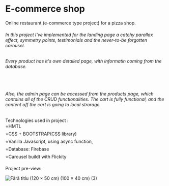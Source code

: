 <h1>E-commerce shop</h1>

<p>Online restaurant (e-commerce type project) for a pizza shop. </p>

<h6>In this project I've implemented for the landing page a catchy parallax effect, symmetry points, testimonials and the never-to-be forgotten carousel.</h6>
<h6>Every product has it's own detailed page, with informatin coming from the database.</h6><br/>
<h6>Also, the admin page can be accessed from the products page, which contains all of the CRUD functionalities. The cart is fully functional, and the content off the cart is going to local strorage. </h6>

Technologies used in project :<br/>
⭐️HMTL<br/>
⭐️CSS + BOOTSTRAP(CSS library)<br/>
⭐️Vanilla Javascript, using async function,<br/>
⭐️Database: Firebase<br/>
⭐️Carousel buildt with Flickity<br/>

Project pre-view:

![Fără titlu (120 × 50 cm) (100 × 40 cm) (3)](https://user-images.githubusercontent.com/100616969/212941407-d53a3762-068d-4534-acdb-48279cd9941b.gif)
